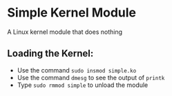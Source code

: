 # Simple Kernel Module
A Linux kernel module that does nothing

## Loading the Kernel:
+ Use the command `sudo insmod simple.ko`
+ Use the command `dmesg` to see the output of `printk`
+ Type `sudo rmmod simple` to unload the module